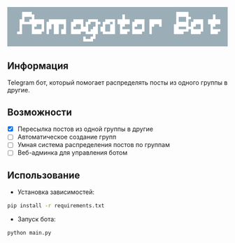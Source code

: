 ![title](assets/title.png)


## Информация

Telegram бот, который помогает распределять посты из одного группы в другие.

## Возможности
- [x] Пересылка постов из одной группы в другие
- [ ] Автоматическое создание групп 
- [ ] Умная система распределения постов по группам
- [ ] Веб-админка для управления ботом

## Использование

- Установка зависимостей:
```bash
pip install -r requirements.txt
```

- Запуск бота:
```bash
python main.py
```